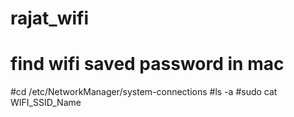 # rajat_wifi
# find wifi saved password in mac 
#cd /etc/NetworkManager/system-connections
#ls -a 
#sudo cat WIFI_SSID_Name
